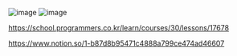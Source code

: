 ![image](https://user-images.githubusercontent.com/84365977/180144471-20f561cd-766d-463b-a8cd-0a1ddfed10fa.png)
![image](https://user-images.githubusercontent.com/84365977/180144497-215c0c25-3b8a-41ab-b670-d318fc3565f9.png)


https://school.programmers.co.kr/learn/courses/30/lessons/17678

https://www.notion.so/1-b87d8b95471c4888a799ce474ad46607

